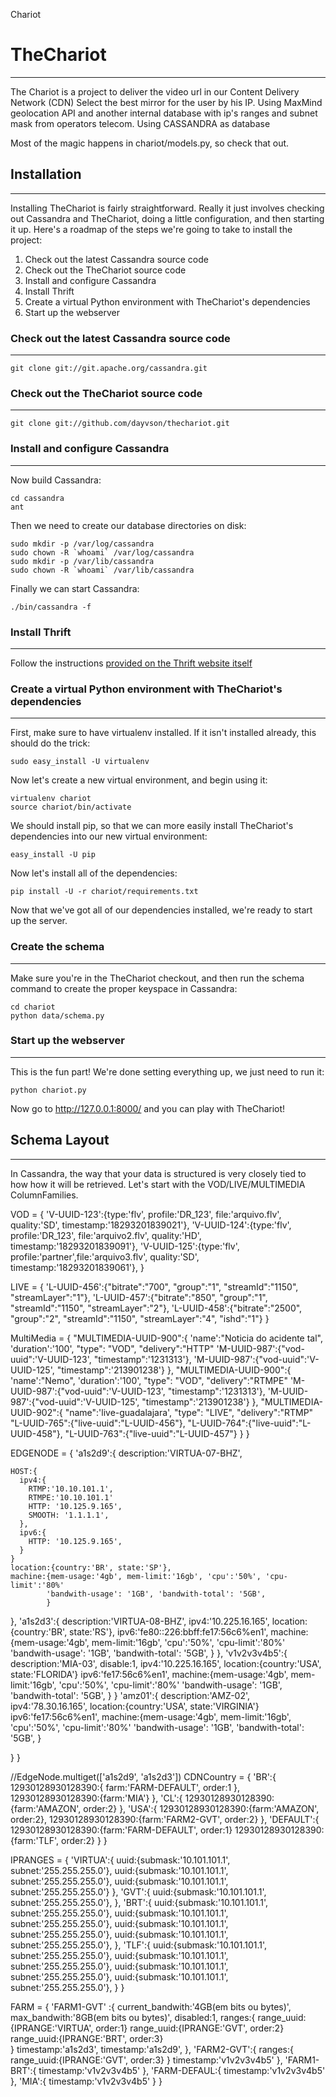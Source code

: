 Chariot

# TheChariot
------------

The Chariot is a project to deliver the video url in our Content Delivery Network (CDN)
Select the best mirror for the user by his IP. Using MaxMind geolocation API and another internal database
with ip's ranges and subnet mask from operators telecom. Using CASSANDRA as database


Most of the magic happens in chariot/models.py, so check that out.

## Installation
---------------

Installing TheChariot is fairly straightforward.  Really it just involves
checking out Cassandra and TheChariot, doing a little configuration, and
then starting it up.  Here's a roadmap of the steps we're going to take to
install the project:

1. Check out the latest Cassandra source code
2. Check out the TheChariot source code
3. Install and configure Cassandra
4. Install Thrift
5. Create a virtual Python environment with TheChariot's dependencies
6. Start up the webserver

### Check out the latest Cassandra source code
----------------------------------------------

    git clone git://git.apache.org/cassandra.git

### Check out the TheChariot source code
----------------------------------------

    git clone git://github.com/dayvson/thechariot.git

### Install and configure Cassandra
-----------------------------------
Now build Cassandra:

    cd cassandra
    ant

Then we need to create our database directories on disk:

    sudo mkdir -p /var/log/cassandra
    sudo chown -R `whoami` /var/log/cassandra
    sudo mkdir -p /var/lib/cassandra
    sudo chown -R `whoami` /var/lib/cassandra

Finally we can start Cassandra:

    ./bin/cassandra -f

### Install Thrift
------------------

Follow the instructions [provided on the Thrift website itself](http://wiki.apache.org/thrift/ThriftInstallation)

### Create a virtual Python environment with TheChariot's dependencies
----------------------------------------------------------------------

First, make sure to have virtualenv installed.  If it isn't installed already,
this should do the trick:

    sudo easy_install -U virtualenv

Now let's create a new virtual environment, and begin using it:

    virtualenv chariot
    source chariot/bin/activate

We should install pip, so that we can more easily install TheChariot's
dependencies into our new virtual environment:

    easy_install -U pip

Now let's install all of the dependencies:

    pip install -U -r chariot/requirements.txt

Now that we've got all of our dependencies installed, we're ready to start up
the server.

### Create the schema
---------------------

Make sure you're in the TheChariot checkout, and then run the schema
command to create the proper keyspace in Cassandra:

    cd chariot
    python data/schema.py

### Start up the webserver
--------------------------

This is the fun part! We're done setting everything up, we just need to run it:

    python chariot.py

Now go to http://127.0.0.1:8000/ and you can play with TheChariot!

## Schema Layout
----------------

In Cassandra, the way that your data is structured is very closely tied to how
how it will be retrieved.  Let's start with the VOD/LIVE/MULTIMEDIA ColumnFamilies. 

VOD = {
  'V-UUID-123':{type:'flv', profile:'DR_123', file:'arquivo.flv', quality:'SD', timestamp:'18293201839021'},
  'V-UUID-124':{type:'flv',  profile:'DR_123', file:'arquivo2.flv', quality:'HD', timestamp:'18293201839091'},
  'V-UUID-125':{type:'flv', profile:'partner',file:'arquivo3.flv', quality:'SD', timestamp:'18293201839061'},
}

LIVE = {
  'L-UUID-456':{"bitrate":"700", "group":"1", "streamId":"1150", "streamLayer":"1"},
  'L-UUID-457':{"bitrate":"850", "group":"1", "streamId":"1150", "streamLayer":"2"},
  'L-UUID-458':{"bitrate":"2500", "group":"2", "streamId":"1150", "streamLayer":"4", "ishd":"1"}
}

MultiMedia = {
  "MULTIMEDIA-UUID-900":{
    'name':"Noticia do acidente tal",
    'duration':'100', 
    "type": "VOD",
    "delivery":"HTTP"
    'M-UUID-987':{"vod-uuid":'V-UUID-123', "timestamp":'1231313'},
    'M-UUID-987':{"vod-uuid":'V-UUID-125', "timestamp":'213901238'}
  },
  "MULTIMEDIA-UUID-900":{
    'name':"Nemo",
    'duration':'100', 
    "type": "VOD",
    "delivery":"RTMPE"
    'M-UUID-987':{"vod-uuid":'V-UUID-123', "timestamp":'1231313'},
    'M-UUID-987':{"vod-uuid":'V-UUID-125', "timestamp":'213901238'}
  },
  "MULTIMEDIA-UUID-902":{
    "name":'live-guadalajara',
    "type": "LIVE",
    "delivery":"RTMP"
    "L-UUID-765":{"live-uuid":"L-UUID-456"},
    "L-UUID-764":{"live-uuid":"L-UUID-458"},
    "L-UUID-763":{"live-uuid":"L-UUID-457"}
  }
}

EDGENODE = {
  'a1s2d9':{
    description:'VIRTUA-07-BHZ',
    
    HOST:{
      ipv4:{
        RTMP:'10.10.101.1',
        RTMPE:'10.10.101.1'
        HTTP: '10.125.9.165', 
        SMOOTH: '1.1.1.1',
      },
      ipv6:{
        HTTP: '10.125.9.165', 
      }
    }
    location:{country:'BR', state:'SP'},
    machine:{mem-usage:'4gb', mem-limit:'16gb', 'cpu':'50%', 'cpu-limit':'80%'
            'bandwith-usage': '1GB', 'bandwith-total': '5GB', 
            }
  },
  'a1s2d3':{
    description:'VIRTUA-08-BHZ',
    ipv4:'10.225.16.165',
    location:{country:'BR', state:'RS'},
    ipv6:'fe80::226:bbff:fe17:56c6%en1',
    machine:{mem-usage:'4gb', mem-limit:'16gb', 'cpu':'50%', 'cpu-limit':'80%'
            'bandwith-usage': '1GB', 'bandwith-total': '5GB', 
            }
  },
  'v1v2v3v4b5':{
    description:'MIA-03',
    disable:1,
    ipv4:'10.225.16.165', 
    location:{country:'USA', state:'FLORIDA'}
    ipv6:'fe17:56c6%en1',
    machine:{mem-usage:'4gb', mem-limit:'16gb', 'cpu':'50%', 'cpu-limit':'80%'
            'bandwith-usage': '1GB', 'bandwith-total': '5GB', 
            }
  }
  'amz01':{
    description:'AMZ-02',
    ipv4:'78.30.16.165', 
    location:{country:'USA', state:'VIRGINIA'}
    ipv6:'fe17:56c6%en1',
    machine:{mem-usage:'4gb', mem-limit:'16gb', 'cpu':'50%', 'cpu-limit':'80%'
            'bandwith-usage': '1GB', 'bandwith-total': '5GB', 
            }
  
  }
}

//EdgeNode.multiget(['a1s2d9', 'a1s2d3'])
CDNCountry = {
  'BR':{
    12930128930128390:{
      farm:'FARM-DEFAULT', 
      order:1
    },
    12930128930128390:{farm:'MIA'}
  },
  'CL':{
    12930128930128390:{farm:'AMAZON', order:2}
  },
  'USA':{
    12930128930128390:{farm:'AMAZON', order:2},
    12930128930128390:{farm:'FARM2-GVT', order:2}
  },
  'DEFAULT':{
    12930128930128390:{farm:'FARM-DEFAULT', order:1}
    12930128930128390:{farm:'TLF', order:2}
  }
}

IPRANGES = {
  'VIRTUA':{
    uuid:{submask:'10.101.101.1', subnet:'255.255.255.0'},
    uuid:{submask:'10.101.101.1', subnet:'255.255.255.0'},
    uuid:{submask:'10.101.101.1', subnet:'255.255.255.0'}
  },
  'GVT':{
    uuid:{submask:'10.101.101.1', subnet:'255.255.255.0'},
  },
  'BRT':{
    uuid:{submask:'10.101.101.1', subnet:'255.255.255.0'},
    uuid:{submask:'10.101.101.1', subnet:'255.255.255.0'},
    uuid:{submask:'10.101.101.1', subnet:'255.255.255.0'},
    uuid:{submask:'10.101.101.1', subnet:'255.255.255.0'},
  },
  'TLF':{
    uuid:{submask:'10.101.101.1', subnet:'255.255.255.0'},
    uuid:{submask:'10.101.101.1', subnet:'255.255.255.0'},
    uuid:{submask:'10.101.101.1', subnet:'255.255.255.0'},
    uuid:{submask:'10.101.101.1', subnet:'255.255.255.0'},
  }
}


FARM = {
  'FARM1-GVT' :{
    current_bandwith:'4GB(em bits ou bytes)',
    max_bandwith:'8GB(em bits ou bytes)',
    disabled:1,
    ranges:{
      range_uuid:{IPRANGE:'VIRTUA', order:1}
      range_uuid:{IPRANGE:'GVT', order:2}
      range_uuid:{IPRANGE:'BRT', order:3}      
    }
    timestamp:'a1s2d3',
    timestamp:'a1s2d9',
  },
  'FARM2-GVT':{
    ranges:{
      range_uuid:{IPRANGE:'GVT', order:3}
    }
    timestamp:'v1v2v3v4b5'
  },
  'FARM1-BRT':{
    timestamp:'v1v2v3v4b5'
  },
  'FARM-DEFAUL:{
     timestamp:'v1v2v3v4b5'
  },
  'MIA':{
     timestamp:'v1v2v3v4b5'
  }
}
